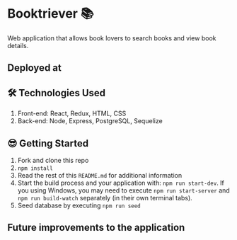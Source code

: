 # Booktriever 📚

Web application that allows book lovers to search books and view book details.

## Deployed at

## 🛠️ Technologies Used

1.  Front-end: React, Redux, HTML, CSS
2.  Back-end: Node, Express, PostgreSQL, Sequelize

## 😎 Getting Started

1.  Fork and clone this repo
2.  `npm install`
3.  Read the rest of this `README.md` for additional information
4.  Start the build process and your application with: `npm run start-dev`. If you using Windows, you may need to execute `npm run start-server` and `npm run build-watch` separately (in their own terminal tabs).
5.  Seed database by executing `npm run seed`

## Future improvements to the application
